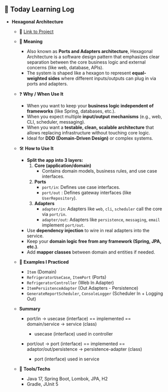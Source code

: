 ## 📘 Today Learning Log

-   **Hexagonal Architecture**

    -   🔗 [Link to Project](https://github.com/jasper-oh/learning-log/tree/main/backend-lab/springboot-app/module-hexagonal-architecture)
    -   📖 **Meaning**

        -   Also known as **Ports and Adapters architecture**, Hexagonal Architecture is a software design pattern that emphasizes clear separation between the core business logic and external concerns (like web, database, APIs).
        -   The system is shaped like a hexagon to represent **equal-weighted sides** where different inputs/outputs can plug in via ports and adapters.

    -   ❓ **Why / When Use It**

        -   When you want to keep your **business logic independent of frameworks** (like Spring, databases, etc.).
        -   When you expect multiple **input/output mechanisms** (e.g., web, CLI, scheduler, messaging).
        -   When you want a **testable, clean, scalable architecture** that allows replacing infrastructure without touching core logic.
        -   Ideal for **DDD (Domain-Driven Design)** or complex systems.

    -   🛠 **How to Use It**

        -   **Split the app into 3 layers:**
            1. **Core (application/domain)**
                - Contains domain models, business rules, and use case interfaces.
            2. **Ports**
                - `port/in`: Defines use case interfaces.
                - `port/out` : Defines gateway interfaces (like `UserRepository`).
            3. **Adapters**
                - `adapter/in`: Adapters like `web`, `cli`, `scheduler` call the core via `port/in`.
                - `adapter/out`: Adapters like `persistence`, `messaging`, `email` implement `port/out`.
        -   Use **dependency injection** to wire in real adapters into the service.
        -   Keep your **domain logic free from any framework (Spring, JPA, etc.)**.
        -   Add **mapper classes** between domain and entities if needed.

    -   🧠 **Examples I Practiced**

        -   `Item` (Domain)
        -   `RefrigeratorUseCase`, `ItemPort` (Ports)
        -   `RefrigeratorController` (Web In Adapter)
        -   `ItemPersistenceAdapter` (Out Adapters - Persistence)
        -   `GenerateReportScheduler`, `ConsoleLogger` (Scheduler In + Logging Out)

    -   **Summary**

        -   port/in -> usecase (interface) == implemented == domain/service -> service (class)
            -   usecase (interface) used in controller
        -   port/out -> port (interface) == implemented == adaptor/out/persistence -> persistence-adapter (class)

            -   port (interface) used in service

    -   🧪 **Tools/Techs**
        -   Java 17, Spring Boot, Lombok, JPA, H2
        -   Gradle, JUnit 5
